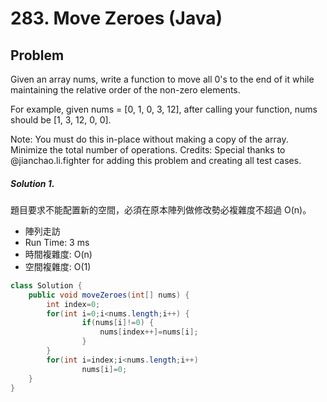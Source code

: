 # 283. Move Zeroes (Java)

## Problem

Given an array nums, write a function to move all 0's to the end of it while maintaining the relative order of the non-zero elements.

For example, given nums = [0, 1, 0, 3, 12], after calling your function, nums should be [1, 3, 12, 0, 0].

Note:
You must do this in-place without making a copy of the array.
Minimize the total number of operations.
Credits:
Special thanks to @jianchao.li.fighter for adding this problem and creating all test cases.

##### Solution 1.

題目要求不能配置新的空間，必須在原本陣列做修改勢必複雜度不超過 O(n)。

- 陣列走訪
- Run Time: 3 ms
- 時間複雜度: O(n)
- 空間複雜度: O(1)

```java
class Solution {
    public void moveZeroes(int[] nums) {
        int index=0;
        for(int i=0;i<nums.length;i++) {
        		if(nums[i]!=0) {
        			nums[index++]=nums[i];
        		}
        }
        for(int i=index;i<nums.length;i++)
        		nums[i]=0;
    }
}
```
